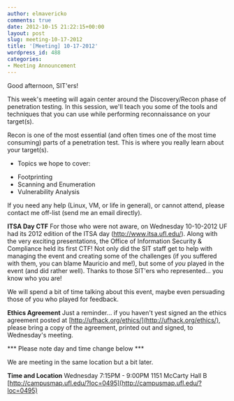 ```yaml
---
author: elmavericko
comments: true
date: 2012-10-15 21:22:15+00:00
layout: post
slug: meeting-10-17-2012
title: '[Meeting] 10-17-2012'
wordpress_id: 488
categories:
- Meeting Announcement
---
```


Good afternoon, SIT'ers!

This week's meeting will again center around the Discovery/Recon phase of penetration testing. In this session, we'll teach you some of the tools and techniques that you can use while performing reconnaissance on your target(s).

Recon is one of the most essential (and often times one of the most time consuming) parts of a penetration test. This is where you really learn about your target(s).
+ Topics we hope to cover:
- Footprinting
- Scanning and Enumeration
- Vulnerability Analysis

If you need any help (Linux, VM, or life in general), or cannot attend, please contact me off-list (send me an email directly).

**ITSA Day CTF**
For those who were not aware, on Wednesday 10-10-2012 UF had its 2012 edition of the ITSA day (http://www.itsa.ufl.edu/). Along with the very exciting presentations, the Office of Information Security & Compliance held its first CTF! Not only did the SIT staff get to help with managing the event and creating some of the challenges (if you suffered with them, you can blame Mauricio and me!), but some of *you* played in the event (and did rather well). Thanks to those SIT'ers who represented... you know who you are!

We will spend a bit of time talking about this event, maybe even persuading those of you who played for feedback.

**Ethics Agreement**
Just a reminder... if you haven't yest signed an the ethics agreement posted at [http://ufhack.org/ethics/](http://ufhack.org/ethics/), please bring a copy of the agreement, printed out and signed, to Wednesday's meeting.

*** Please note day and time change below ***

We are meeting in the same location but a bit later.

**Time and Location**
Wednesday
7:15PM - 9:00PM
1151 McCarty Hall B
[http://campusmap.ufl.edu/?loc=0495](http://campusmap.ufl.edu/?loc=0495)
